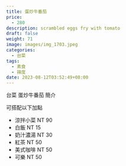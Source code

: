 ```yaml
---
title: 蛋炒牛番茄
price:
  - 280
description: scrambled eggs fry with tomato
draft: false
weight: 71
image: images/img_1703.jpeg
categories:
  - 台菜
tags:
  - 素食
  - 辣度
date: 2023-08-12T03:52:49+08:00
---
```


台菜 蛋炒牛番茄 簡介

可搭配以下加點

- 涼拌小菜  NT 90
- 白飯 NT 15
- 奶汁濃湯 NT 30
- 紅茶  NT 50
- 美式咖啡 NT 50
- 可樂 NT 50

